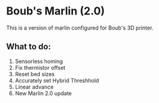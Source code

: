 # Boub's Marlin (2.0)

This is a version of marlin configured for Boub's 3D printer.

## What to do:
1. Sensorless homing
2. Fix thermistor offset
3. Reset bed sizes
4. Accurately set Hybrid Threshhold
5. Linear advance
6. New Marlin 2.0 update